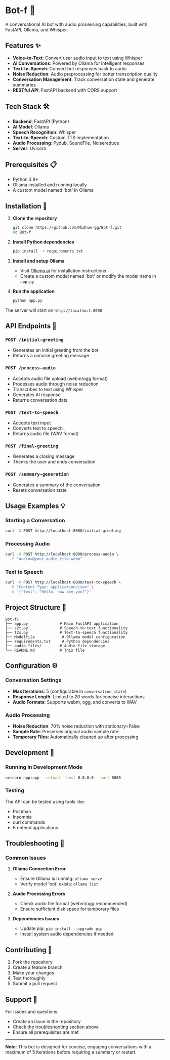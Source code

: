 # Bot-f 🤖

A conversational AI bot with audio processing capabilities, built with FastAPI, Ollama, and Whisper.

## Features ✨

- **Voice-to-Text**: Convert user audio input to text using Whisper
- **AI Conversations**: Powered by Ollama for intelligent responses
- **Text-to-Speech**: Convert bot responses back to audio
- **Noise Reduction**: Audio preprocessing for better transcription quality
- **Conversation Management**: Track conversation state and generate summaries
- **RESTful API**: FastAPI backend with CORS support

## Tech Stack 🛠️

- **Backend**: FastAPI (Python)
- **AI Model**: Ollama
- **Speech Recognition**: Whisper
- **Text-to-Speech**: Custom TTS implementation
- **Audio Processing**: Pydub, SoundFile, Noisereduce
- **Server**: Uvicorn

## Prerequisites 📋

- Python 3.8+
- Ollama installed and running locally
- A custom model named 'bot' in Ollama

## Installation 🚀

1. **Clone the repository**

   ```bash
   git clone https://github.com/Midhun-gg/Bot-f.git
   cd Bot-f
   ```

2. **Install Python dependencies**

   ```bash
   pip install -r requirements.txt
   ```

3. **Install and setup Ollama**

   - Visit [Ollama.ai](https://ollama.ai) for installation instructions
   - Create a custom model named 'bot' or modify the model name in `app.py`

4. **Run the application**
   ```bash
   python app.py
   ```

The server will start on `http://localhost:8000`

## API Endpoints 📡

### `POST /initial-greeting`

- Generates an initial greeting from the bot
- Returns a concise greeting message

### `POST /process-audio`

- Accepts audio file upload (webm/ogg format)
- Processes audio through noise reduction
- Transcribes to text using Whisper
- Generates AI response
- Returns conversation data

### `POST /text-to-speech`

- Accepts text input
- Converts text to speech
- Returns audio file (WAV format)

### `POST /final-greeting`

- Generates a closing message
- Thanks the user and ends conversation

### `POST /summary-generation`

- Generates a summary of the conversation
- Resets conversation state

## Usage Examples 💡

### Starting a Conversation

```bash
curl -X POST http://localhost:8000/initial-greeting
```

### Processing Audio

```bash
curl -X POST http://localhost:8000/process-audio \
  -F "audio=@your_audio_file.webm"
```

### Text to Speech

```bash
curl -X POST http://localhost:8000/text-to-speech \
  -H "Content-Type: application/json" \
  -d '{"text": "Hello, how are you?"}'
```

## Project Structure 📁

```
Bot-f/
├── app.py              # Main FastAPI application
├── s2t.py              # Speech-to-text functionality
├── t2s.py              # Text-to-speech functionality
├── Modelfile            # Ollama model configuration
├── requirements.txt     # Python dependencies
├── audio_files/        # Audio file storage
└── README.md           # This file
```

## Configuration ⚙️

### Conversation Settings

- **Max Iterations**: 5 (configurable in `conversation_state`)
- **Response Length**: Limited to 20 words for concise interactions
- **Audio Formats**: Supports webm, ogg, and converts to WAV

### Audio Processing

- **Noise Reduction**: 70% noise reduction with stationary=False
- **Sample Rate**: Preserves original audio sample rate
- **Temporary Files**: Automatically cleaned up after processing

## Development 🧪

### Running in Development Mode

```bash
uvicorn app:app --reload --host 0.0.0.0 --port 8000
```

### Testing

The API can be tested using tools like:

- Postman
- Insomnia
- curl commands
- Frontend applications

## Troubleshooting 🔧

### Common Issues

1. **Ollama Connection Error**

   - Ensure Ollama is running: `ollama serve`
   - Verify model 'bot' exists: `ollama list`

2. **Audio Processing Errors**

   - Check audio file format (webm/ogg recommended)
   - Ensure sufficient disk space for temporary files

3. **Dependencies Issues**
   - Update pip: `pip install --upgrade pip`
   - Install system audio dependencies if needed

## Contributing 🤝

1. Fork the repository
2. Create a feature branch
3. Make your changes
4. Test thoroughly
5. Submit a pull request

## Support 💬

For issues and questions:

- Create an issue in the repository
- Check the troubleshooting section above
- Ensure all prerequisites are met

---

**Note**: This bot is designed for concise, engaging conversations with a maximum of 5 iterations before requiring a summary or restart.
